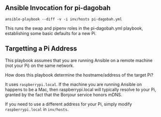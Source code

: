 ## Ansible Invocation for pi-dagobah

    ansible-playbook --diff -v -i inv/hosts pi-dagobah.yml

This runs the swap and pipenv roles in the pi-dagobah.yml playbook, establishing some basic defaults for a new Pi.

## Targetting a Pi Address

This playbook assumes that you are running Ansible on a remote machine (not your Pi) on the same network.

How does this playbook determine the hostname/address of the target Pi?

It uses `raspberrypi.local`.  If the machine you are running Ansible on happens to be a Mac, then raspberrypi.local will typically resolve to your Pi, granted by the fact that the Bonjour service honors mDNS.

If you need to use a different address for your Pi, simply modify `raspberrypi.local` in `inv/hosts`.
